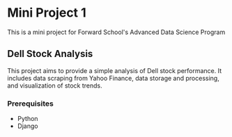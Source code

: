 # Mini Project 1 
This is a mini project for Forward School's Advanced Data Science Program

## Dell Stock Analysis
This project aims to provide a simple analysis of Dell stock performance. It includes data scraping from Yahoo Finance, data storage and processing, and visualization of stock trends.

### Prerequisites
- Python
- Django
